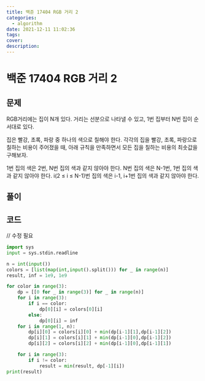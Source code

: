```yaml
---
title: 백준 17404 RGB 거리 2
categories:
  - algorithm
date: 2021-12-11 11:02:36
tags:
cover:
description:
---
```

<!-- 
튜토리얼, 하우 투 가이드, 설명 ,레퍼런스 
https://documentation.divio.com/tutorials/
-->
# 백준 17404 RGB 거리 2
## 문제 
RGB거리에는 집이 N개 있다. 거리는 선분으로 나타낼 수 있고, 1번 집부터 N번 집이 순서대로 있다.

집은 빨강, 초록, 파랑 중 하나의 색으로 칠해야 한다. 각각의 집을 빨강, 초록, 파랑으로 칠하는 비용이 주어졌을 때, 아래 규칙을 만족하면서 모든 집을 칠하는 비용의 최솟값을 구해보자.

1번 집의 색은 2번, N번 집의 색과 같지 않아야 한다.
N번 집의 색은 N-1번, 1번 집의 색과 같지 않아야 한다.
i(2 ≤ i ≤ N-1)번 집의 색은 i-1, i+1번 집의 색과 같지 않아야 한다.
## 풀이

## 코드
// 수정 필요
```python
import sys
input = sys.stdin.readline

n = int(input())
colors = [list(map(int,input().split())) for _ in range(n)]
result, inf = 1e9, 1e9

for color in range(3):
    dp = [[0 for _ in range(3)] for _ in range(n)]
    for i in range(3):
        if i == color:
            dp[0][i] = colors[0][i]
        else:
            dp[0][i] = inf
    for i in range(1, n):
        dp[i][0] = colors[i][0] + min(dp[i-1][1],dp[i-1][2])
        dp[i][1] = colors[i][1] + min(dp[i-1][0],dp[i-1][2])
        dp[i][2] = colors[i][2] + min(dp[i-1][0],dp[i-1][1])

    for i in range(3):
        if i != color:
            result = min(result, dp[-1][i])
print(result)
```